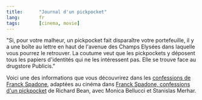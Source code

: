 ```yaml
---
title:      "Journal d'un pickpocket"
lang:       fr
tags:       [cinema, movie]
---
```


"Si, pour votre malheur, un pickpocket fait disparaître votre portefeuille, il y a une boîte au lettre en haut de l'avenue des Champs Elysées dans laquelle vous pourrez le retrouver. La coutume veut que les pickpockets y déposent tous les papiers d'identités qui ne les intéressent pas. Elle se trouve face au drugstore Publicis."

Voici une des informations que vous découvrirez dans les [confessions de Franck Spadone](http://www.pickpocknet.com/), adaptées au cinéma dans [Franck Spadone, confessions d'un pickpocket](http://us.imdb.com/Title?0166199) de Richard Bean, avec Monica Bellucci et Stanislas Merhar.

